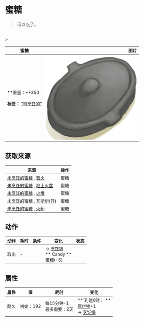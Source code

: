 # 蜜糖  
> 可以吃了。  
<br>  
>   
  
  蜜糖  |   图片   
 ----  |  ----:   
 **重量：**350<br><br>**标签：**	[“可烹饪的”](tag_Cookable.md)  |  <img decoding="async" src="Sprite/CookingPotClosed.png" href="a.md" style="max-width:300px;max-height:300px;">   
  
## 获取来源  
来源  |  操作  
----  |  ----  
[未烹饪的蜜糖](HoneyCandyUncooked.md) , [营火](Campfire.md)  |  蜜糖  
[未烹饪的蜜糖](HoneyCandyUncooked.md) , [粘土火盆](ClayFirePit.md)  |  蜜糖  
[未烹饪的蜜糖](HoneyCandyUncooked.md) , [火堆](Fire.md)  |  蜜糖  
[未烹饪的蜜糖](HoneyCandyUncooked.md) , [瓦斯炉(开)](GasCookerOn.md)  |  蜜糖  
[未烹饪的蜜糖](HoneyCandyUncooked.md) , [火炉](Stove.md)  |  蜜糖  
## 动作  
动作  |  耗时  |  条件  |  变化  |  状态  
----  |  ----  |  ----  |  ----  |  ----  
取出<br>  |  -  |    |  → [烹饪锅](CookingPot.md)<br>** Candy **<br>  [蜜糖](HoneyCandy.md)(+6)<br>  |    
## 属性   
属性  |  值  |  耗时  |  变化  
----  |  ----  |  ----  |  ----  
耐久  |  初始：192  |  每15分钟-1<br>最多需要：2天  |  ** 到达0时： **<br>[腐烂物](RottenRemains.md)+1 <br>→ [烹饪锅](CookingPot.md)  

